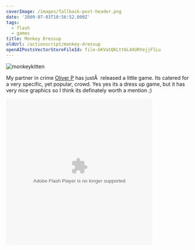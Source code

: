 ```yaml
---
coverImage: /images/fallback-post-header.png
date: '2009-07-03T10:56:52.000Z'
tags:
  - flash
  - games
title: Monkey Dressup
oldUrl: /actionscript/monkey-dressup
openAIPostsVectorStoreFileId: file-GKVatQKLtt6L4XURYejjFlLu
---
```


![monkeykitten](/wp-content/uploads/2009/07/monkeykitten.jpg "monkeykitten")

My partner in crime [Oliver P](https://www.olip.co.uk) has justÂ  released a little game. Its catered for a very specific, yet popular, crowd. Yes yes its a dress up game, but it has very nice graphics so I think its definately worth a mention ;)

<!-- more -->

[](/wp-content/uploads/2009/07/mochimonkeydressup.swf)<object width="400" height="400" data="/wp-content/uploads/2009/07/mochimonkeydressup.swf" type="application/x-shockwave-flash"><param name="src" value="/wp-content/uploads/2009/07/mochimonkeydressup.swf" /></object>
